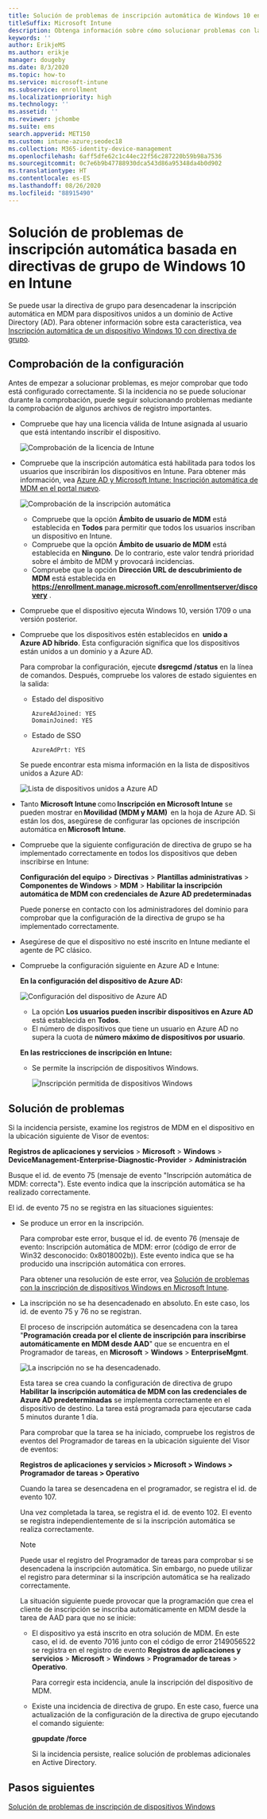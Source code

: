 ```yaml
---
title: Solución de problemas de inscripción automática de Windows 10 en Intune
titleSuffix: Microsoft Intune
description: Obtenga información sobre cómo solucionar problemas con la inscripción automática.
keywords: ''
author: ErikjeMS
ms.author: erikje
manager: dougeby
ms.date: 8/3/2020
ms.topic: how-to
ms.service: microsoft-intune
ms.subservice: enrollment
ms.localizationpriority: high
ms.technology: ''
ms.assetid: ''
ms.reviewer: jchombe
ms.suite: ems
search.appverid: MET150
ms.custom: intune-azure;seodec18
ms.collection: M365-identity-device-management
ms.openlocfilehash: 6aff5dfe62c1c44ec22f56c287220b59b98a7536
ms.sourcegitcommit: 0c7e6b9b47788930dca543d86a95348da4b0d902
ms.translationtype: HT
ms.contentlocale: es-ES
ms.lasthandoff: 08/26/2020
ms.locfileid: "88915490"
---
```

# <a name="troubleshoot-windows-10-group-policy-based-auto-enrollment-in-intune"></a>Solución de problemas de inscripción automática basada en directivas de grupo de Windows 10 en Intune

Se puede usar la directiva de grupo para desencadenar la inscripción automática en MDM para dispositivos unidos a un dominio de Active Directory (AD). Para obtener información sobre esta característica, vea [Inscripción automática de un dispositivo Windows 10 con directiva de grupo](/windows/client-management/mdm/enroll-a-windows-10-device-automatically-using-group-policy).

## <a name="verify-the-configuration"></a>Comprobación de la configuración

Antes de empezar a solucionar problemas, es mejor comprobar que todo está configurado correctamente. Si la incidencia no se puede solucionar durante la comprobación, puede seguir solucionando problemas mediante la comprobación de algunos archivos de registro importantes.

- Compruebe que hay una licencia válida de Intune asignada al usuario que está intentando inscribir el dispositivo.

   ![Comprobación de la licencia de Intune](./media/troubleshoot-windows-auto-enrollment/intune-license.png)

- Compruebe que la inscripción automática está habilitada para todos los usuarios que inscribirán los dispositivos en Intune. Para obtener más información, vea [Azure AD y Microsoft Intune: Inscripción automática de MDM en el portal nuevo](/windows/client-management/mdm/azure-ad-and-microsoft-intune-automatic-mdm-enrollment-in-the-new-portal).

   ![Comprobación de la inscripción automática](./media/troubleshoot-windows-auto-enrollment/verify-auto-enrollment.png)

   - Compruebe que la opción **Ámbito de usuario de MDM** está establecida en **Todos** para permitir que todos los usuarios inscriban un dispositivo en Intune.
   - Compruebe que la opción **Ámbito de usuario de MDM** está establecida en **Ninguno**. De lo contrario, este valor tendrá prioridad sobre el ámbito de MDM y provocará incidencias.
   - Compruebe que la opción **Dirección URL de descubrimiento de MDM** está establecida en **https://enrollment.manage.microsoft.com/enrollmentserver/discovery** .

- Compruebe que el dispositivo ejecuta Windows 10, versión 1709 o una versión posterior.

- Compruebe que los dispositivos estén establecidos en  **unido a Azure AD híbrido**. Esta configuración significa que los dispositivos están unidos a un dominio y a Azure AD.

   Para comprobar la configuración, ejecute **dsregcmd /status** en la línea de comandos. Después, compruebe los valores de estado siguientes en la salida:

   - Estado del dispositivo
 
     ```asciidoc
     AzureAdJoined: YES
     DomainJoined: YES
     ```

   - Estado de SSO

     ```asciidoc
     AzureAdPrt: YES
     ```

   Se puede encontrar esta misma información en la lista de dispositivos unidos a Azure AD:

   ![Lista de dispositivos unidos a Azure AD](./media/troubleshoot-windows-auto-enrollment/ad-joined-devices.png)

- Tanto **Microsoft Intune** como **Inscripción en Microsoft Intune** se pueden mostrar en **Movilidad (MDM y MAM)**  en la hoja de Azure AD. Si están los dos, asegúrese de configurar las opciones de inscripción automática en **Microsoft Intune**.

- Compruebe que la siguiente configuración de directiva de grupo se ha implementado correctamente en todos los dispositivos que deben inscribirse en Intune:

   **Configuración del equipo** > **Directivas** > **Plantillas administrativas** > **Componentes de Windows** > **MDM** > **Habilitar la inscripción automática de MDM con credenciales de Azure AD predeterminadas**

   Puede ponerse en contacto con los administradores del dominio para comprobar que la configuración de la directiva de grupo se ha implementado correctamente.

- Asegúrese de que el dispositivo no esté inscrito en Intune mediante el agente de PC clásico.
- Compruebe la configuración siguiente en Azure AD e Intune:

   **En la configuración del dispositivo de Azure AD:**

   ![Configuración del dispositivo de Azure AD](./media/troubleshoot-windows-auto-enrollment/device-setting.png)

   - La opción **Los usuarios pueden inscribir dispositivos en Azure AD** está establecida en **Todos**.
   - El número de dispositivos que tiene un usuario en Azure AD no supera la cuota de **número máximo de dispositivos por usuario**.
   
   **En las restricciones de inscripción en Intune:**

   - Se permite la inscripción de dispositivos Windows.

     ![Inscripción permitida de dispositivos Windows](./media/troubleshoot-windows-auto-enrollment/restrictions.png)

## <a name="troubleshooting"></a>Solución de problemas

Si la incidencia persiste, examine los registros de MDM en el dispositivo en la ubicación siguiente de Visor de eventos:

**Registros de aplicaciones y servicios** > **Microsoft** > **Windows** > **DeviceManagement-Enterprise-Diagnostic-Provider** > **Administración**

Busque el id. de evento 75 (mensaje de evento "Inscripción automática de MDM: correcta"). Este evento indica que la inscripción automática se ha realizado correctamente.

El id. de evento 75 no se registra en las situaciones siguientes:

- Se produce un error en la inscripción.

  Para comprobar este error, busque el id. de evento 76 (mensaje de evento: Inscripción automática de MDM: error (código de error de Win32 desconocido: 0x8018002b)). Este evento indica que se ha producido una inscripción automática con errores.

  Para obtener una resolución de este error, vea [Solución de problemas con la inscripción de dispositivos Windows en Microsoft Intune](/intune/troubleshoot-windows-enrollment-errors).

- La inscripción no se ha desencadenado en absoluto. En este caso, los id. de evento 75 y 76 no se registran.
  
  El proceso de inscripción automática se desencadena con la tarea "**Programación creada por el cliente de inscripción para inscribirse automáticamente en MDM desde AAD**" que se encuentra en el Programador de tareas, en **Microsoft** > **Windows** > **EnterpriseMgmt**.

  ![La inscripción no se ha desencadenado.](./media/troubleshoot-windows-auto-enrollment/trigger.png)

  Esta tarea se crea cuando la configuración de directiva de grupo **Habilitar la inscripción automática de MDM con las credenciales de Azure AD predeterminadas** se implementa correctamente en el dispositivo de destino. La tarea está programada para ejecutarse cada 5 minutos durante 1 día.

  Para comprobar que la tarea se ha iniciado, compruebe los registros de eventos del Programador de tareas en la ubicación siguiente del Visor de eventos:

  **Registros de aplicaciones y servicios > Microsoft > Windows > Programador de tareas > Operativo**

  Cuando la tarea se desencadena en el programador, se registra el id. de evento 107.

  Una vez completada la tarea, se registra el id. de evento 102. El evento se registra independientemente de si la inscripción automática se realiza correctamente.

  > [!NOTE]
  > Puede usar el registro del Programador de tareas para comprobar si se desencadena la inscripción automática. Sin embargo, no puede utilizar el registro para determinar si la inscripción automática se ha realizado correctamente.

  La situación siguiente puede provocar que la programación que crea el cliente de inscripción se inscriba automáticamente en MDM desde la tarea de AAD para que no se inicie:

  - El dispositivo ya está inscrito en otra solución de MDM. En este caso, el id. de evento 7016 junto con el código de error 2149056522 se registra en el registro de evento **Registros de aplicaciones y servicios** > **Microsoft** > **Windows** > **Programador de tareas** > **Operativo**.

    Para corregir esta incidencia, anule la inscripción del dispositivo de MDM.

  - Existe una incidencia de directiva de grupo. En este caso, fuerce una actualización de la configuración de la directiva de grupo ejecutando el comando siguiente:

    **gpupdate /force**

    Si la incidencia persiste, realice solución de problemas adicionales en Active Directory.

## <a name="next-steps"></a>Pasos siguientes
[Solución de problemas de inscripción de dispositivos Windows](troubleshoot-windows-enrollment-errors.md)